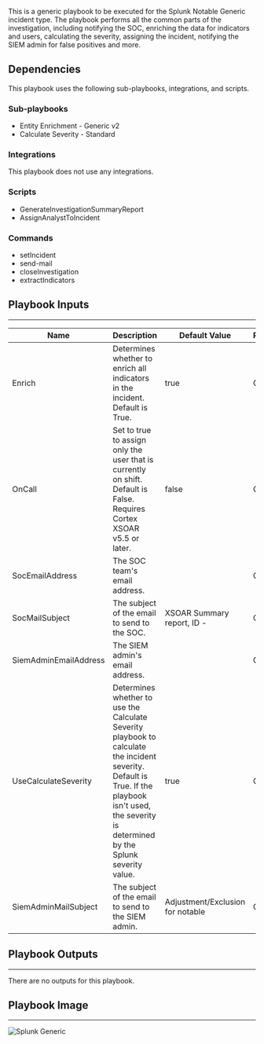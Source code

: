 This is a generic playbook to be executed for the Splunk Notable Generic incident type. The playbook performs all the common parts of the investigation, including notifying the SOC, enriching the data for indicators and users, calculating the severity, assigning the incident, notifying the SIEM admin for false positives and more.

## Dependencies
This playbook uses the following sub-playbooks, integrations, and scripts.

### Sub-playbooks
* Entity Enrichment - Generic v2
* Calculate Severity - Standard

### Integrations
This playbook does not use any integrations.

### Scripts
* GenerateInvestigationSummaryReport
* AssignAnalystToIncident

### Commands
* setIncident
* send-mail
* closeInvestigation
* extractIndicators

## Playbook Inputs
---

| **Name** | **Description** | **Default Value** | **Required** |
| --- | --- | --- | --- |
| Enrich | Determines whether to enrich all indicators in the incident. Default is True. | true | Optional |
| OnCall | Set to true to assign only the user that is currently on shift. Default is False. Requires Cortex XSOAR v5.5 or later. | false | Optional |
| SocEmailAddress | The SOC team's email address. |  | Optional |
| SocMailSubject | The subject of the email to send to the SOC. | XSOAR Summary report, ID -  | Optional |
| SiemAdminEmailAddress | The SIEM admin's email address. |  | Optional |
| UseCalculateSeverity | Determines whether to use the Calculate Severity playbook to calculate the incident severity. Default is True. If the playbook isn't used, the severity is determined by the Splunk severity value. | true | Optional |
| SiemAdminMailSubject | The subject of the email to send to the SIEM admin. | Adjustment/Exclusion for notable  | Optional |

## Playbook Outputs
---
There are no outputs for this playbook.

## Playbook Image
---
![Splunk Generic](../../doc_files/Splunk_Generic.png)